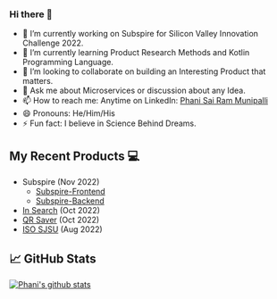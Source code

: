 ### Hi there 👋

- 🔭 I’m currently working on Subspire for Silicon Valley Innovation Challenge 2022.
- 🌱 I’m currently learning Product Research Methods and Kotlin Programming Language.
- 👯 I’m looking to collaborate on building an Interesting Product that matters.
- 💬 Ask me about Microservices or discussion about any Idea.
- 📫 How to reach me: Anytime on LinkedIn: [Phani Sai Ram Munipalli](https://www.linkedin.com/in/iamphanisairam/)
- 😄 Pronouns: He/Him/His
- ⚡ Fun fact: I believe in Science Behind Dreams.

## My Recent Products 💻

*  Subspire (Nov 2022)    
    * [Subspire-Frontend](https://github.com/phanisaimunipalli/subspire-frontend)
    * [Subspire-Backend](https://github.com/phanisaimunipalli/subspire-backend)
*  [In Search](https://github.com/phanisaimunipalli/aws-insearch) (Oct 2022)
*  [QR Saver](https://github.com/phanisaimunipalli/AWS-QR-Saver) (Oct 2022)
*  [ISO SJSU](https://isosjsu.com) (Aug 2022)

## 📈 GitHub Stats 
[![Phani's github stats](https://github-readme-stats.vercel.app/api?username=phanisaimunipalli)](https://github.com/phanisaimunipalli)


